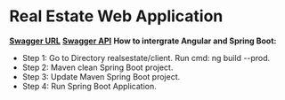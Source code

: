 # Real Estate Web Application

**[Swagger URL](http://localhost:8080/swagger-ui.html)**
**[Swagger API](http://localhost:8080/v2/api-docs)**
**How to intergrate Angular and Spring Boot:**

- Step 1: Go to Directory realsestate/client. Run cmd: ng build --prod.
- Step 2: Maven clean Spring Boot project.
- Step 3: Update Maven Spring Boot project.
- Step 4: Run Spring Boot Application.
